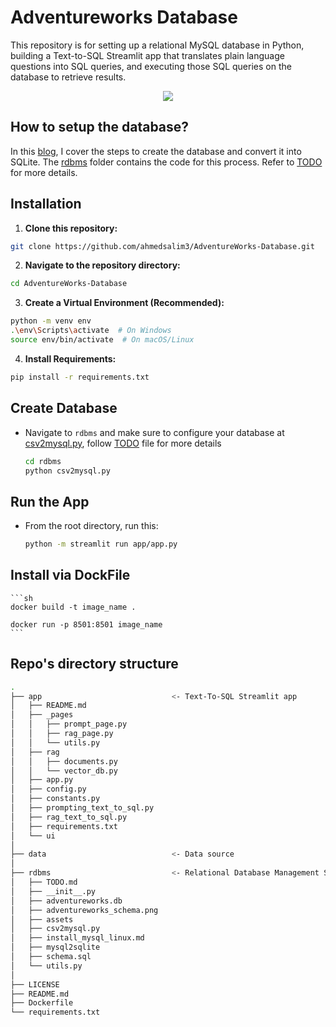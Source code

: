 # Adventureworks Database

This repository is for setting up a relational MySQL database in Python, building a Text-to-SQL Streamlit app that translates plain language questions into SQL queries, and executing those SQL queries on the database to retrieve results.

<p align= "center">
<img src="https://img.shields.io/badge/PYTHON-3.12-orange">
</p>

## How to setup the database?

In this [blog](https://ahmedsalim3.github.io/posts/adventureworks-database/), I cover the steps to create the database and convert it into SQLite. The [rdbms](./rdbms/) folder contains the code for this process. Refer to [TODO](./rdbms/TODO.md) for more details.

## Installation

1. **Clone this repository:**

  ```bash
  git clone https://github.com/ahmedsalim3/AdventureWorks-Database.git
  ```

2. **Navigate to the repository directory:**

  ```bash
  cd AdventureWorks-Database
  ```

3. **Create a Virtual Environment (Recommended):**

  ```bash
  python -m venv env
  .\env\Scripts\activate  # On Windows
  source env/bin/activate  # On macOS/Linux
  ```

4. **Install Requirements:**

  ```bash
  pip install -r requirements.txt
  ```

## Create Database

- Navigate to `rdbms` and make sure to configure your database at [csv2mysql.py](./rdbms/csv2mysql.py#L69-L75), follow [TODO](./rdbms/TODO.md) file for more details

    ```bash
    cd rdbms
    python csv2mysql.py 
    ```

## Run the App

- From the root directory, run this:
    
    ```bash
    python -m streamlit run app/app.py
    ```

## Install via DockFile

    ```sh
    docker build -t image_name .

    docker run -p 8501:8501 image_name
    ```

## Repo's directory structure

```sh
.
├── app                             <- Text-To-SQL Streamlit app
│   ├── README.md
│   ├── _pages
│   │   ├── prompt_page.py
│   │   ├── rag_page.py
│   │   └── utils.py
│   ├── rag
│   │   ├── documents.py
│   │   └── vector_db.py
│   ├── app.py
│   ├── config.py
│   ├── constants.py
│   ├── prompting_text_to_sql.py
│   ├── rag_text_to_sql.py
│   ├── requirements.txt
│   └── ui
│ 
├── data                            <- Data source
│ 
├── rdbms                           <- Relational Database Management System
│   ├── TODO.md
│   ├── __init__.py
│   ├── adventureworks.db
│   ├── adventureworks_schema.png
│   ├── assets
│   ├── csv2mysql.py
│   ├── install_mysql_linux.md
│   ├── mysql2sqlite
│   ├── schema.sql
│   └── utils.py
│ 
├── LICENSE
├── README.md
├── Dockerfile
└── requirements.txt

```

